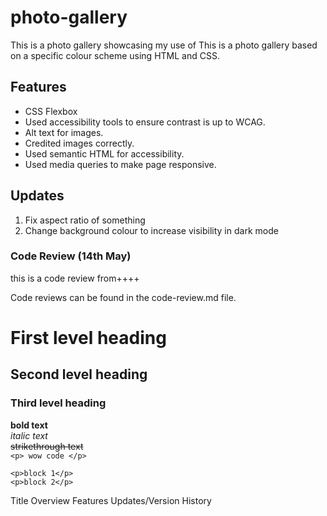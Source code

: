 # photo-gallery
This is a photo gallery showcasing my use of 
This is a photo gallery based on a specific colour scheme using HTML and CSS.

## Features
- CSS Flexbox
- Used accessibility tools to ensure contrast is up to WCAG.
- Alt text for images.
- Credited images correctly.
- Used semantic HTML for accessibility.
- Used media queries to make page responsive.

## Updates
1. Fix aspect ratio of something
2. Change background colour to increase visibility in dark mode

### Code Review (14th May)
 this is a code review from++++

 Code reviews can be found in the code-review.md file.

# First level heading
## Second level heading
### Third level heading
**bold text**<br>
*italic text*<br>
~~strikethrough text~~<br>
`<p> wow code </p>`
```
<p>block 1</p>
<p>block 2</p>
```


Title
Overview
Features
Updates/Version History